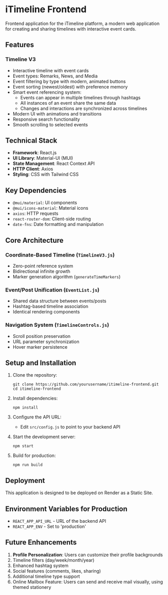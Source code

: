 # iTimeline Frontend

Frontend application for the iTimeline platform, a modern web application for creating and sharing timelines with interactive event cards.

## Features

### Timeline V3
- Interactive timeline with event cards
- Event types: Remarks, News, and Media
- Event filtering by type with modern, animated buttons
- Event sorting (newest/oldest) with preference memory
- Smart event referencing system:
  - Events can appear in multiple timelines through hashtags
  - All instances of an event share the same data
  - Changes and interactions are synchronized across timelines
- Modern UI with animations and transitions
- Responsive search functionality
- Smooth scrolling to selected events

## Technical Stack

- **Framework**: React.js
- **UI Library**: Material-UI (MUI)
- **State Management**: React Context API
- **HTTP Client**: Axios
- **Styling**: CSS with Tailwind CSS

## Key Dependencies

- `@mui/material`: UI components
- `@mui/icons-material`: Material icons
- `axios`: HTTP requests
- `react-router-dom`: Client-side routing
- `date-fns`: Date formatting and manipulation

## Core Architecture

### Coordinate-Based Timeline (`TimelineV3.js`)  
- Zero-point reference system  
- Bidirectional infinite growth  
- Marker generation algorithm (`generateTimeMarkers`)  

### Event/Post Unification (`EventList.js`)  
- Shared data structure between events/posts  
- Hashtag-based timeline association  
- Identical rendering components  

### Navigation System (`TimelineControls.js`)  
- Scroll position preservation  
- URL parameter synchronization  
- Hover marker persistence  

## Setup and Installation

1. Clone the repository:
   ```
   git clone https://github.com/yourusername/itimeline-frontend.git
   cd itimeline-frontend
   ```

2. Install dependencies:
   ```
   npm install
   ```

3. Configure the API URL:
   - Edit `src/config.js` to point to your backend API

4. Start the development server:
   ```
   npm start
   ```

5. Build for production:
   ```
   npm run build
   ```

## Deployment

This application is designed to be deployed on Render as a Static Site.

## Environment Variables for Production

- `REACT_APP_API_URL` - URL of the backend API
- `REACT_APP_ENV` - Set to 'production'

## Future Enhancements

1. **Profile Personalization**: Users can customize their profile backgrounds
2. Timeline filters (day/week/month/year)
3. Enhanced hashtag system
4. Social features (comments, likes, sharing)
5. Additional timeline type support
6. Online Mailbox Feature: Users can send and receive mail visually, using themed stationery
